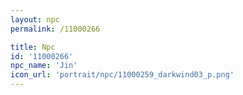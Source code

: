 ```yaml
---
layout: npc
permalink: /11000266

title: Npc
id: '11000266'
npc_name: 'Jin'
icon_url: 'portrait/npc/11000259_darkwind03_p.png'
---
```

